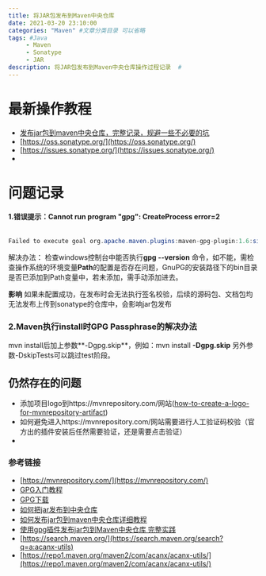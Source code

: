 ```yaml
---
title: 将JAR包发布到Maven中央仓库
date: 2021-03-20 23:10:00
categories: "Maven" #文章分类目录 可以省略
tags: #Java 
     - Maven
     - Sonatype
     - JAR
description: 将JAR包发布到Maven中央仓库操作过程记录  #
---
```




# 最新操作教程

- [发布jar包到maven中央仓库，完整记录，规避一些不必要的坑](https://blog.csdn.net/qq_41813208/article/details/112370194)
- [https://oss.sonatype.org/](https://oss.sonatype.org/)
- [https://issues.sonatype.org/](https://issues.sonatype.org/)
- []()



# 问题记录



#### 1.错误提示：Cannot run program "gpg": CreateProcess error=2

```java

Failed to execute goal org.apache.maven.plugins:maven-gpg-plugin:1.6:sign (sign-artifacts) on project dubbo-spring-boot-starter: Unable to execute gpg command: Error while executing process. Cannot run program "gpg": CreateProcess error=2, 系统找不到指定的文件。 -> [Help 1]
```

解决办法：   检查windows控制台中能否执行**gpg --version** 命令，如不能，需检查操作系统的环境变量**Path**的配置是否存在问题，GnuPG的安装路径下的bin目录是否已添加到Path变量中，若未添加，需手动添加进去。



**影响** 如果未配置成功，在发布时会无法执行签名校验，后续的源码包、文档包均无法发布上传到sonatype的仓库中，会影响jar包发布



### 2.Maven执行install时GPG Passphrase的解决办法

mvn install后加上参数**-Dgpg.skip**，例如：mvn install **-Dgpg.skip**
另外参数-DskipTests可以跳过test阶段。





## 仍然存在的问题

- 添加项目logo到https://mvnrepository.com/网站([how-to-create-a-logo-for-mvnrepository-artifact](https://stackoverflow.com/questions/40197177/how-to-create-a-logo-for-mvnrepository-artifact))
- 如何避免进入https://mvnrepository.com/网站需要进行人工验证码校验（官方出的插件安装后任然需要验证，还是需要点击验证）
- 



### 参考链接

- [https://mvnrepository.com/](https://mvnrepository.com/)
- [GPG入门教程](http://www.ruanyifeng.com/blog/2013/07/gpg.html)
- [GPG下载](https://www.gpg4win.org/thanks-for-download.html)
- [如何把jar发布到中央仓库](https://blog.csdn.net/huangjinjin520/article/details/78915789)
- [如何发布jar包到maven中央仓库详细教程](https://blog.csdn.net/qq_36838191/article/details/81027586)
- [使用gpg插件发布jar包到Maven中央仓库 完整实践](https://blog.csdn.net/alinyua/article/details/83687250)
- [https://search.maven.org/](https://search.maven.org/search?q=a:acanx-utils)
- [https://repo1.maven.org/maven2/com/acanx/acanx-utils/](https://repo1.maven.org/maven2/com/acanx/acanx-utils/)

